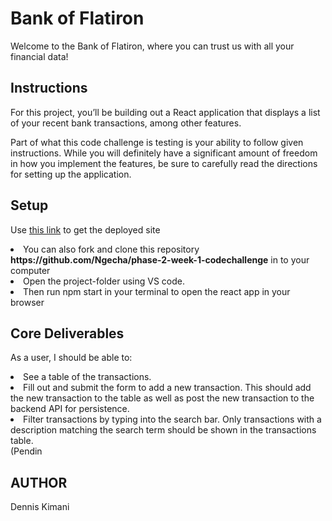 # Bank of Flatiron
Welcome to the Bank of Flatiron, where you can trust us with all your financial data!

## Instructions
For this project, you’ll be building out a React application that displays a list of your recent bank transactions, among other features.

Part of what this code challenge is testing is your ability to follow given instructions. While you will definitely have a significant amount of freedom in how you implement the features, be sure to carefully read the directions for setting up the application.


## Setup 

Use <a href = https://phase-2-week-1-codechallenge-lemon.vercel.app>this link</a> to get the deployed site
<li>You can also fork and clone this repository <strong>https://github.com/Ngecha/phase-2-week-1-codechallenge</strong> in to your computer </li>
 <li>Open the project-folder using VS code.
<li>Then run npm start in your terminal to open the react app in your browser</li>

## Core Deliverables
As a user, I should be able to:
<li>
See a table of the transactions.<br></li>
<li>Fill out and submit the form to add a new transaction. This should add the new transaction to the table as well as post the new transaction to the backend API for persistence. <br></li>
<li>Filter transactions by typing into the search bar. Only transactions with a description matching the search term should be shown in the transactions table.<br></li>(Pendin

## AUTHOR
Dennis Kimani